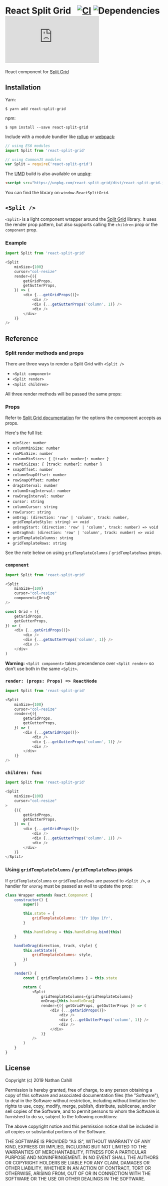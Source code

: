 # React Split Grid &nbsp; [![CI](https://img.shields.io/circleci/project/github/nathancahill/split/master.svg)](https://circleci.com/gh/nathancahill/split) ![Dependencies](https://david-dm.org/nathancahill/split/status.svg) ![](https://img.badgesize.io/https://unpkg.com/react-split-grid/dist/react-split-grid.min.js?compression=gzip&label=size)

React component for [Split Grid](https://github.com/nathancahill/split-grid/)

## Installation

Yarn:

```
$ yarn add react-split-grid
```

npm:

```
$ npm install --save react-split-grid
```

Include with a module bundler like [rollup](http://rollupjs.org/) or [webpack](https://webpack.github.io/):

```js
// using ES6 modules
import Split from 'react-split-grid'

// using CommonJS modules
var Split = require('react-split-grid')
```

The [UMD](https://github.com/umdjs/umd) build is also available on [unpkg](http://unpkg.com/):

```html
<script src="https://unpkg.com/react-split-grid/dist/react-split-grid.js"></script>
```

You can find the library on `window.ReactSplitGrid`.

## `<Split />`

`<Split>` is a light component wrapper around the [Split Grid](https://github.com/nathancahill/split-grid/) library.
It uses the render prop pattern, but also supports calling the `children` prop or
the `component` prop.

### Example

```js
import Split from 'react-split-grid'

<Split
    minSize={100}
    cursor="col-resize"
    render={({
        getGridProps,
        getGutterProps,
    }) => (
        <div {...getGridProps()}>
            <div />
            <div {...getGutterProps('column', 1)} />
            <div />
        </div>
    )}
/>
```

## Reference

### Split render methods and props

There are three ways to render a Split Grid with `<Split />`

-   `<Split component>`
-   `<Split render>`
-   `<Split children>`

All three render methods will be passed the same props:

### Props

Refer to [Split Grid documentation](https://github.com/nathancahill/split-grid/#reference) for the options the component accepts as props.

Here's the full list:

-   `minSize: number`
-   `columnMinSize: number`
-   `rowMinSize: number`
-   `columnMinSizes: { [track: number]: number }`
-   `rowMinSizes: { [track: number]: number }`
-   `snapOffset: number`
-   `columnSnapOffset: number`
-   `rowSnapOffset: number`
-   `dragInterval: number`
-   `columnDragInterval: number`
-   `rowDragInterval: number`
-   `cursor: string`
-   `columnCursor: string`
-   `rowCursor: string`
-   `onDrag: (direction: 'row' | 'column', track: number, gridTemplateStyle: string) => void`
-   `onDragStart: (direction: 'row' | 'column', track: number) => void`
-   `onDragEnd: (direction: 'row' | 'column', track: number) => void`
-   `gridTemplateColumns: string`
-   `gridTemplateRows: string`

See the note below on using `gridTemplateColumns` / `gridTemplateRows` props.

### `component`

```js
import Split from 'react-split-grid'

<Split
    minSize={100}
    cursor="col-resize"
    component={Grid}
/>

const Grid = ({
    getGridProps,
    getGutterProps,
}) => (
    <div {...getGridProps()}>
        <div />
        <div {...getGutterProps('column', 1)} />
        <div />
    </div>
)
```

**Warning:** `<Split component>` takes precendence over `<Split render>` so don’t use both in the same `<Split>`.

### `render: (props: Props) => ReactNode`

```js
import Split from 'react-split-grid'

<Split
    minSize={100}
    cursor="col-resize"
    render={({
        getGridProps,
        getGutterProps,
    }) => (
        <div {...getGridProps()}>
            <div />
            <div {...getGutterProps('column', 1)} />
            <div />
        </div>
    )}
/>
```

### `children: func`

```js
import Split from 'react-split-grid'

<Split
    minSize={100}
    cursor="col-resize"
>
    {({
        getGridProps,
        getGutterProps,
    }) => (
        <div {...getGridProps()}>
            <div />
            <div {...getGutterProps('column', 1)} />
            <div />
        </div>
    )}
</Split>
```

### Using `gridTemplateColumns` / `gridTemplateRows` props

If `gridTemplateColumns` or `gridTemplateRows` are passed to `<Split />`,
a handler for `onDrag` must be passed as well to update the prop:

```js
class Wrapper extends React.Component {
    constructor() {
        super()

        this.state = {
            gridTemplateColumns: '1fr 10px 1fr',
        }

        this.handleDrag = this.handleDrag.bind(this)
    }

    handleDrag(direction, track, style) {
        this.setState({
            gridTemplateColumns: style,
        })
    }

    render() {
        const { gridTemplateColumns } = this.state

        return (
            <Split
                gridTemplateColumns={gridTemplateColumns}
                onDrag={this.handleDrag}
                render={({ getGridProps, getGutterProps }) => (
                    <div {...getGridProps()}>
                        <div />
                        <div {...getGutterProps('column', 1)} />
                        <div />
                    </div>
                )}
            />
        )
    }
}
```

## License

Copyright (c) 2019 Nathan Cahill

Permission is hereby granted, free of charge, to any person obtaining a copy
of this software and associated documentation files (the "Software"), to deal
in the Software without restriction, including without limitation the rights
to use, copy, modify, merge, publish, distribute, sublicense, and/or sell
copies of the Software, and to permit persons to whom the Software is
furnished to do so, subject to the following conditions:

The above copyright notice and this permission notice shall be included in
all copies or substantial portions of the Software.

THE SOFTWARE IS PROVIDED "AS IS", WITHOUT WARRANTY OF ANY KIND, EXPRESS OR
IMPLIED, INCLUDING BUT NOT LIMITED TO THE WARRANTIES OF MERCHANTABILITY,
FITNESS FOR A PARTICULAR PURPOSE AND NONINFRINGEMENT. IN NO EVENT SHALL THE
AUTHORS OR COPYRIGHT HOLDERS BE LIABLE FOR ANY CLAIM, DAMAGES OR OTHER
LIABILITY, WHETHER IN AN ACTION OF CONTRACT, TORT OR OTHERWISE, ARISING FROM,
OUT OF OR IN CONNECTION WITH THE SOFTWARE OR THE USE OR OTHER DEALINGS IN
THE SOFTWARE.
